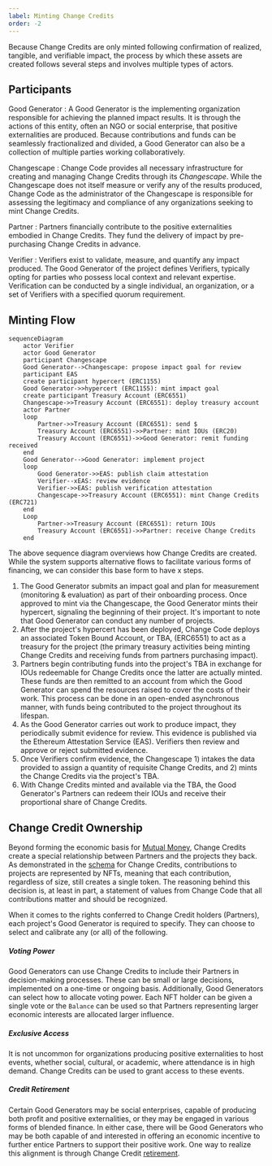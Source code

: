 ```yaml
---
label: Minting Change Credits
order: -2
---
```


Because Change Credits are only minted following confirmation of realized, tangible, and verifiable impact, the process by which these assets are created follows several steps and involves multiple types of actors.

## Participants

Good Generator
:   A Good Generator is the implementing organization responsible for achieving the planned impact results. It is through the actions of this entity, often an NGO or social enterprise, that positive externalities are produced. Because contributions and funds can be seamlessly fractionalized and divided, a Good Generator can also be a collection of multiple parties working collaboratively.

Changescape
:   Change Code provides all necessary infrastructure for creating and managing Change Credits through its *Changescape*. While the Changescape does not itself measure or verify any of the results produced, Change Code as the administrator of the Changescape is responsible for assessing the legitimacy and compliance of any organizations seeking to mint Change Credits.

Partner
:   Partners financially contribute to the positive externalities embodied in Change Credits. They fund the delivery of impact by pre-purchasing Change Credits in advance.

Verifier
:   Verifiers exist to validate, measure, and quantify any impact produced. The Good Generator of the project defines Verifiers, typically opting for parties who possess local context and relevant expertise. Verification can be conducted by a single individual, an organization, or a set of Verifiers with a specified quorum requirement.

## Minting Flow

```mermaid
sequenceDiagram
    actor Verifier
    actor Good Generator
    participant Changescape
    Good Generator-->Changescape: propose impact goal for review
    participant EAS
    create participant hypercert (ERC1155)
    Good Generator->>hypercert (ERC1155): mint impact goal
    create participant Treasury Account (ERC6551)
    Changescape->>Treasury Account (ERC6551): deploy treasury account
    actor Partner
    loop
        Partner->>Treasury Account (ERC6551): send $
        Treasury Account (ERC6551)->>Partner: mint IOUs (ERC20)
        Treasury Account (ERC6551)->>Good Generator: remit funding received
    end
    Good Generator-->Good Generator: implement project
    loop
        Good Generator->>EAS: publish claim attestation
        Verifier--xEAS: review evidence
        Verifier->>EAS: publish verification attestation
        Changescape->>Treasury Account (ERC6551): mint Change Credits (ERC721)
    end
    Loop
        Partner->>Treasury Account (ERC6551): return IOUs
        Treasury Account (ERC6551)->>Partner: receive Change Credits
    end
```

The above sequence diagram overviews how Change Credits are created. While the system supports alternative flows to facilitate various forms of financing, we can consider this base form to have x steps.

1. The Good Generator submits an impact goal and plan for measurement (monitoring & evaluation) as part of their onboarding process. Once approved to mint via the Changescape, the Good Generator mints their hypercert, signaling the beginning of their project. It's important to note that Good Generator can conduct any number of projects. 
2. After the project's hypercert has been deployed, Change Code deploys an associated Token Bound Account, or TBA, (ERC6551) to act as a treasury for the project (the primary treasury activities being minting Change Credits and receiving funds from partners purchasing impact). 
3. Partners begin contributing funds into the project's TBA in exchange for IOUs redeemable for Change Credits once the latter are actually minted. These funds are then remitted to an account from which the Good Generator can spend the resources raised to cover the costs of their work. This process can be done in an open-ended asynchronous manner, with funds being contributed to the project throughout its lifespan.
4. As the Good Generator carries out work to produce impact, they periodically submit evidence for review. This evidence is published via the Ethereum Attestation Service (EAS). Verifiers then review and approve or reject submitted evidence.
5. Once Verifiers confirm evidence, the Changescape 1) intakes the data provided to assign a quantity of requisite Change Credits, and 2) mints the Change Credits via the project's TBA.
6. With Change Credits minted and available via the TBA, the Good Generator's Partners can redeem their IOUs and receive their proportional share of Change Credits.

## Change Credit Ownership

Beyond forming the economic basis for [Mutual Money](../mutual-money/currency-minting.md), Change Credits create a special relationship between Partners and the projects they back. As demonstrated in the [schema](../data-schemas/change-credits-spec.md) for Change Credits, contributions to projects are represented by NFTs, meaning that each contribution, regardless of size, still creates a single token. The reasoning behind this decision is, at least in part, a statement of values from Change Code that all contributions matter and should be recognized.

When it comes to the rights conferred to Change Credit holders (Partners), each project's Good Generator is required to specify. They can choose to select and calibrate any (or all) of the following.

##### Voting Power
Good Generators can use Change Credits to include their Partners in decision-making processes. These can be small or large decisions, implemented on a one-time or ongoing basis. Additionally, Good Generators can select how to allocate voting power. Each NFT holder can be given a single vote or the `Balance` can be used so that Partners representing larger economic interests are allocated larger influence.

##### Exclusive Access
It is not uncommon for organizations producing positive externalities to host events, whether social, cultural, or academic, where attendance is in high demand. Change Credits can be used to grant access to these events.

##### Credit Retirement
Certain Good Generators may be social enterprises, capable of producing both profit and positive externalities, or they may be engaged in various forms of blended finance. In either case, there will be Good Generators who may be both capable of and interested in offering an economic incentive to further entice Partners to support their positive work. One way to realize this alignment is through Change Credit [retirement](./cc-retirement.md).
